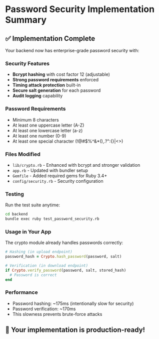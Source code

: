 # Password Security Implementation Summary

## ✅ Implementation Complete

Your backend now has enterprise-grade password security with:

### Security Features
- **Bcrypt hashing** with cost factor 12 (adjustable)
- **Strong password requirements** enforced
- **Timing attack protection** built-in
- **Secure salt generation** for each password
- **Audit logging** capability

### Password Requirements
- Minimum 8 characters
- At least one uppercase letter (A-Z)
- At least one lowercase letter (a-z)  
- At least one number (0-9)
- At least one special character (!@#$%^&*(),.?":{}|<>)

### Files Modified
- `lib/crypto.rb` - Enhanced with bcrypt and stronger validation
- `app.rb` - Updated with bundler setup
- `Gemfile` - Added required gems for Ruby 3.4+
- `config/security.rb` - Security configuration

### Testing
Run the test suite anytime:
```bash
cd backend
bundle exec ruby test_password_security.rb
```

### Usage in Your App
The crypto module already handles passwords correctly:
```ruby
# Hashing (in upload endpoint)
password_hash = Crypto.hash_password(password, salt)

# Verification (in download endpoint)
if Crypto.verify_password(password, salt, stored_hash)
  # Password is correct
end
```

### Performance
- Password hashing: ~175ms (intentionally slow for security)
- Password verification: ~170ms
- This slowness prevents brute-force attacks

## 🎉 Your implementation is production-ready!
